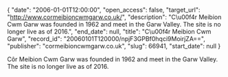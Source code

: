 {
  "date": "2006-01-01T12:00:00", 
  "open_access": false, 
  "target_url": "http://www.cormeibioncwmgarw.co.uk/", 
  "description": "C\u00f4r Meibion Cwm Garw was founded in 1962 and meet in the Garw Valley. The site is no longer live as of 2016.", 
  "end_date": null, 
  "title": "C\u00f4r Meibion Cwm Garw", 
  "record_id": "20060101T120000/npjF3GPBf0hqci9MoirjZA==", 
  "publisher": "cormeibioncwmgarw.co.uk", 
  "slug": 66941, 
  "start_date": null
}

Côr Meibion Cwm Garw was founded in 1962 and meet in the Garw Valley. The site is no longer live as of 2016.